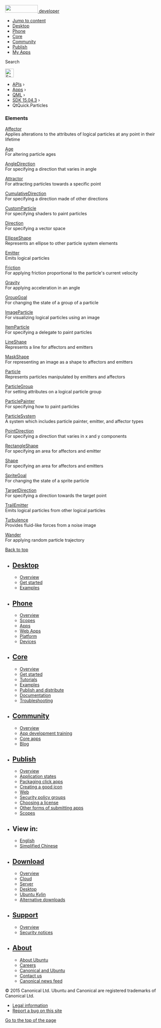<a href="https://developer.ubuntu.com/" class="logo-ubuntu"><img src="https://developer.ubuntu.com/assets/sites/ubuntu/latest/u/img/logos/logo-ubuntu-orange.svg" width="106" height="25" /> <span>developer</span></a>

-   [Jump to content](index.html#main-content)
-   [Desktop](https://developer.ubuntu.com/en/desktop/)
-   [Phone](https://developer.ubuntu.com/en/phone/)
-   [Core](https://developer.ubuntu.com/core)
-   [Community](https://developer.ubuntu.com/en/community/)
-   [Publish](https://developer.ubuntu.com/en/publish/)
-   [My Apps](https://myapps.developer.ubuntu.com/)

Search

<img src="https://developer.ubuntu.com/assets/sites/ubuntu/latest/u/img/search-white.svg" alt="Search" height="28" />

-   [APIs](../../../../index.html) ›
-   [Apps](../../../index.html) ›
-   [QML](../../index.html) ›
-   <a href="../index.html" class="sub-nav-item">SDK 15.04.3</a> ›
-   QtQuick.Particles

<!-- -->

### Elements

[Affector](../QtQuick.Particles.Affector/index.html)  
Applies alterations to the attributes of logical particles at any point in their lifetime

[Age](../QtQuick.Particles.Age/index.html)  
For altering particle ages

[AngleDirection](../QtQuick.Particles.AngleDirection/index.html)  
For specifying a direction that varies in angle

[Attractor](../QtQuick.Particles.Attractor/index.html)  
For attracting particles towards a specific point

[CumulativeDirection](../QtQuick.Particles.CumulativeDirection/index.html)  
For specifying a direction made of other directions

[CustomParticle](../QtQuick.Particles.CustomParticle/index.html)  
For specifying shaders to paint particles

[Direction](../QtQuick.Particles.Direction/index.html)  
For specifying a vector space

[EllipseShape](../QtQuick.Particles.EllipseShape/index.html)  
Represents an ellipse to other particle system elements

[Emitter](../QtQuick.Particles.Emitter/index.html)  
Emits logical particles

[Friction](../QtQuick.Particles.Friction/index.html)  
For applying friction proportional to the particle's current velocity

[Gravity](../QtQuick.Particles.Gravity/index.html)  
For applying acceleration in an angle

[GroupGoal](../QtQuick.Particles.GroupGoal/index.html)  
For changing the state of a group of a particle

[ImageParticle](../QtQuick.Particles.ImageParticle/index.html)  
For visualizing logical particles using an image

[ItemParticle](../QtQuick.Particles.ItemParticle/index.html)  
For specifying a delegate to paint particles

[LineShape](../QtQuick.Particles.LineShape/index.html)  
Represents a line for affectors and emitters

[MaskShape](../QtQuick.Particles.MaskShape/index.html)  
For representing an image as a shape to affectors and emitters

[Particle](../QtQuick.Particles.Particle/index.html)  
Represents particles manipulated by emitters and affectors

[ParticleGroup](../QtQuick.Particles.ParticleGroup/index.html)  
For setting attributes on a logical particle group

[ParticlePainter](../QtQuick.Particles.ParticlePainter/index.html)  
For specifying how to paint particles

[ParticleSystem](../QtQuick.Particles.ParticleSystem/index.html)  
A system which includes particle painter, emitter, and affector types

[PointDirection](../QtQuick.Particles.PointDirection/index.html)  
For specifying a direction that varies in x and y components

[RectangleShape](../QtQuick.Particles.RectangleShape/index.html)  
For specifying an area for affectors and emitter

[Shape](../QtQuick.Particles.Shape/index.html)  
For specifying an area for affectors and emitters

[SpriteGoal](../QtQuick.Particles.SpriteGoal/index.html)  
For changing the state of a sprite particle

[TargetDirection](../QtQuick.Particles.TargetDirection/index.html)  
For specifying a direction towards the target point

[TrailEmitter](../QtQuick.Particles.TrailEmitter/index.html)  
Emits logical particles from other logical particles

[Turbulence](../QtQuick.Particles.Turbulence/index.html)  
Provides fluid-like forces from a noise image

[Wander](../QtQuick.Particles.Wander/index.html)  
For applying random particle trajectory

[Back to top](index.html#)

-   [Desktop](https://developer.ubuntu.com/en/desktop/)
    ---------------------------------------------------

    -   [Overview](https://developer.ubuntu.com/en/desktop/)
    -   [Get started](http://snapcraft.io/?utm_source=developer.ubuntu.com&utm_medium=devportal&utm_term=snaps%20snapcraft%20desktop&utm_content=menu&utm_campaign=duc_snappers)
    -   [Examples](https://github.com/ubuntu/snappy-playpen)

-   [Phone](https://developer.ubuntu.com/en/phone/)
    -----------------------------------------------

    -   [Overview](https://developer.ubuntu.com/en/phone/)
    -   [Scopes](https://developer.ubuntu.com/en/phone/scopes/)
    -   [Apps](https://developer.ubuntu.com/en/phone/apps/)
    -   [Web Apps](https://developer.ubuntu.com/en/phone/web/)
    -   [Platform](https://developer.ubuntu.com/en/phone/platform/)
    -   [Devices](https://developer.ubuntu.com/en/phone/devices/)

-   [Core](https://developer.ubuntu.com/core)
    -----------------------------------------

    -   [Overview](https://developer.ubuntu.com/core)
    -   [Get started](https://developer.ubuntu.com/core/get-started)
    -   [Tutorials](https://developer.ubuntu.com/core/tutorials)
    -   [Examples](https://developer.ubuntu.com/core/examples)
    -   [Publish and distribute](https://developer.ubuntu.com/core/publish-and-distribute)
    -   [Documentation](https://developer.ubuntu.com/core/documentation)
    -   [Troubleshooting](https://developer.ubuntu.com/core/troubleshooting)

-   [Community](https://developer.ubuntu.com/en/community/)
    -------------------------------------------------------

    -   [Overview](https://developer.ubuntu.com/en/community/)
    -   [App development training](https://developer.ubuntu.com/en/community/training/)
    -   [Core apps](https://developer.ubuntu.com/en/community/core-apps/)
    -   [Blog](https://developer.ubuntu.com/en/community/blog/)

-   [Publish](https://developer.ubuntu.com/en/publish/)
    ---------------------------------------------------

    -   [Overview](https://developer.ubuntu.com/en/publish/)
    -   [Application states](https://developer.ubuntu.com/en/publish/application-states/)
    -   [Packaging click apps](https://developer.ubuntu.com/en/publish/packaging-click-apps/)
    -   [Creating a good icon](https://developer.ubuntu.com/en/publish/creating-a-good-icon/)
    -   [Web](https://developer.ubuntu.com/en/publish/web/)
    -   [Security policy groups](https://developer.ubuntu.com/en/publish/security-policy-groups/)
    -   [Choosing a license](https://developer.ubuntu.com/en/publish/choosing-a-license/)
    -   [Other forms of submitting apps](https://developer.ubuntu.com/en/publish/other-forms-of-submitting-apps/)
    -   [Scopes](https://developer.ubuntu.com/en/publish/scopes/)

-   View in:
    --------

    -   [English](index.html "Change to language: English")
    -   [Simplified Chinese](index.html "Change to language: Simplified Chinese")

-   [Download](http://ubuntu.com/download/)
    ---------------------------------------

    -   [Overview](http://ubuntu.com/download)
    -   [Cloud](http://ubuntu.com/download/cloud)
    -   [Server](http://ubuntu.com/download/server)
    -   [Desktop](http://ubuntu.com/download/desktop)
    -   [Ubuntu Kylin](http://ubuntu.com/download/ubuntu-kylin)
    -   [Alternative downloads](http://ubuntu.com/download/alternative-downloads)

-   [Support](http://ubuntu.com/support/)
    -------------------------------------

    -   [Overview](http://ubuntu.com/support)
    -   [Security notices](http://www.ubuntu.com/usn/)

-   [About](http://ubuntu.com/about/)
    ---------------------------------

    -   [About Ubuntu](http://ubuntu.com/about/about-ubuntu)
    -   [Careers](http://www.canonical.com/careers)
    -   [Canonical and Ubuntu](http://ubuntu.com/about/canonical-and-ubuntu)
    -   [Contact us](http://ubuntu.com/about/contact-us)
    -   [Canonical news feed](http://insights.ubuntu.com/feed/)

© 2015 Canonical Ltd. Ubuntu and Canonical are registered trademarks of Canonical Ltd.

-   [Legal information](http://www.ubuntu.com/legal)
-   [Report a bug on this site](https://bugs.launchpad.net/developer-ubuntu-com/)

<span class="accessibility-aid">[Go to the top of the page](index.html#)</span>
